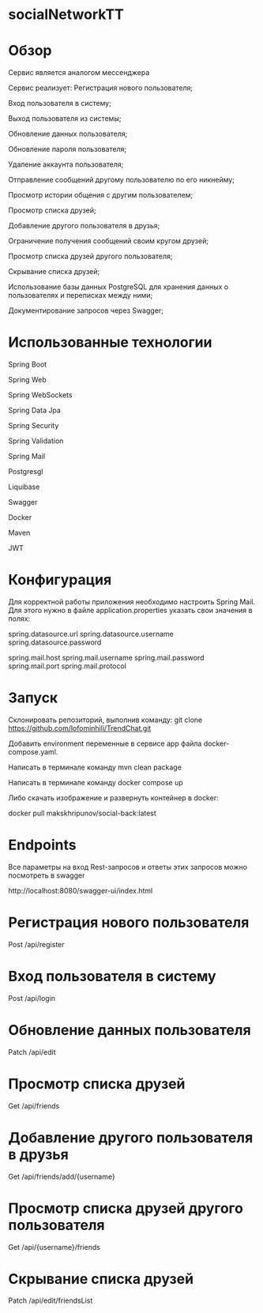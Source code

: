 # socialNetworkTT
# Обзор
Сервис является аналогом мессенджера

Cервис реализует:
Регистрация нового пользователя;

Вход пользователя в систему;

Выход пользователя из системы;

Обновление данных пользователя;

Обновление пароля пользователя;

Удаление аккаунта пользователя;

Отправление сообщений другому пользователю по его никнейму;

Просмотр истории общения с другим пользователем;

Просмотр списка друзей;

Добавление другого пользователя в друзья;

Ограничение получения сообщений своим кругом друзей;

Просмотр списка друзей другого пользователя;

Скрывание списка друзей;

Использование базы данных PostgreSQL для хранения данных о пользователях и переписках между ними;

Документирование запросов через Swagger;

# Использованные технологии
Spring Boot

Spring Web

Spring WebSockets

Spring Data Jpa

Spring Security

Spring Validation

Spring Mail

Postgresgl

Liquibase

Swagger

Docker

Maven

JWT

# Конфигурация
Для корректной работы приложения необходимо настроить Spring Mail. Для этого нужно в файле application.properties указать свои значения в полях:

spring.datasource.url
spring.datasource.username
spring.datasource.password

spring.mail.host
spring.mail.username
spring.mail.password
spring.mail.port
spring.mail.protocol

# Запуск
Склонировать репозиторий, выполнив команду: git clone https://github.com/lofominhili/TrendChat.git

Добавить environment переменные в сервисе app файла docker-compose.yaml.

Написать в терминале команду mvn clean package

Написать в терминале команду docker compose up

Либо скачать изображение и развернуть контейнер в docker:

docker pull makskhripunov/social-back:latest

# Endpoints
Все параметры на вход Rest-запросов и ответы этих запросов можно посмотреть в swagger

http://localhost:8080/swagger-ui/index.html

# Регистрация нового пользователя
Post /api/register

# Вход пользователя в систему
Post /api/login

# Обновление данных пользователя
Patch /api/edit

# Просмотр списка друзей
Get /api/friends

# Добавление другого пользователя в друзья
Get /api/friends/add/{username}

# Просмотр списка друзей другого пользователя
Get /api/{username}/friends

# Скрывание списка друзей
Patch /api/edit/friendsList
